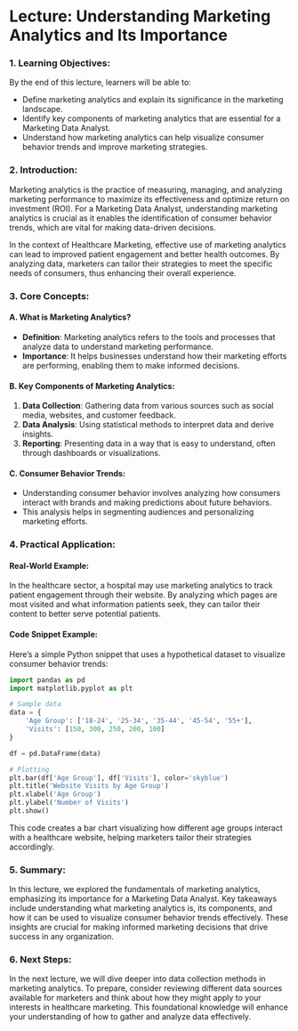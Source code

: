 # Lecture: Understanding Marketing Analytics and Its Importance

### 1. Learning Objectives:
By the end of this lecture, learners will be able to:
- Define marketing analytics and explain its significance in the marketing landscape.
- Identify key components of marketing analytics that are essential for a Marketing Data Analyst.
- Understand how marketing analytics can help visualize consumer behavior trends and improve marketing strategies.

### 2. Introduction:
Marketing analytics is the practice of measuring, managing, and analyzing marketing performance to maximize its effectiveness and optimize return on investment (ROI). For a Marketing Data Analyst, understanding marketing analytics is crucial as it enables the identification of consumer behavior trends, which are vital for making data-driven decisions.

In the context of Healthcare Marketing, effective use of marketing analytics can lead to improved patient engagement and better health outcomes. By analyzing data, marketers can tailor their strategies to meet the specific needs of consumers, thus enhancing their overall experience.

### 3. Core Concepts:
#### A. What is Marketing Analytics?
- **Definition**: Marketing analytics refers to the tools and processes that analyze data to understand marketing performance.
- **Importance**: It helps businesses understand how their marketing efforts are performing, enabling them to make informed decisions.

#### B. Key Components of Marketing Analytics:
1. **Data Collection**: Gathering data from various sources such as social media, websites, and customer feedback.
2. **Data Analysis**: Using statistical methods to interpret data and derive insights.
3. **Reporting**: Presenting data in a way that is easy to understand, often through dashboards or visualizations.

#### C. Consumer Behavior Trends:
- Understanding consumer behavior involves analyzing how consumers interact with brands and making predictions about future behaviors.
- This analysis helps in segmenting audiences and personalizing marketing efforts.

### 4. Practical Application:
#### Real-World Example:
In the healthcare sector, a hospital may use marketing analytics to track patient engagement through their website. By analyzing which pages are most visited and what information patients seek, they can tailor their content to better serve potential patients.

#### Code Snippet Example:
Here’s a simple Python snippet that uses a hypothetical dataset to visualize consumer behavior trends:

```python
import pandas as pd
import matplotlib.pyplot as plt

# Sample data
data = {
    'Age Group': ['18-24', '25-34', '35-44', '45-54', '55+'],
    'Visits': [150, 300, 250, 200, 100]
}

df = pd.DataFrame(data)

# Plotting
plt.bar(df['Age Group'], df['Visits'], color='skyblue')
plt.title('Website Visits by Age Group')
plt.xlabel('Age Group')
plt.ylabel('Number of Visits')
plt.show()
```
This code creates a bar chart visualizing how different age groups interact with a healthcare website, helping marketers tailor their strategies accordingly.

### 5. Summary:
In this lecture, we explored the fundamentals of marketing analytics, emphasizing its importance for a Marketing Data Analyst. Key takeaways include understanding what marketing analytics is, its components, and how it can be used to visualize consumer behavior trends effectively. These insights are crucial for making informed marketing decisions that drive success in any organization.

### 6. Next Steps:
In the next lecture, we will dive deeper into data collection methods in marketing analytics. To prepare, consider reviewing different data sources available for marketers and think about how they might apply to your interests in healthcare marketing. This foundational knowledge will enhance your understanding of how to gather and analyze data effectively.